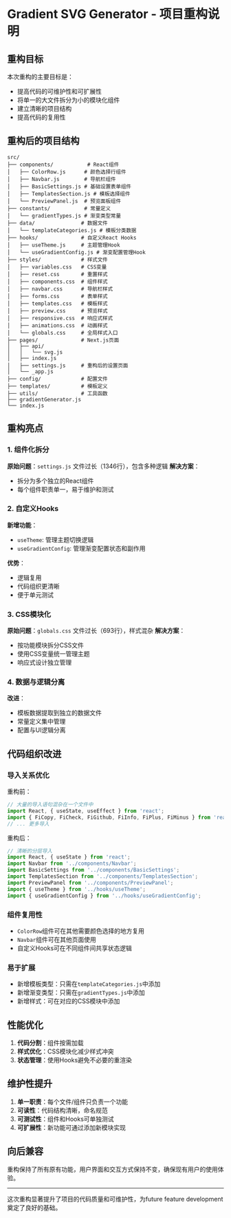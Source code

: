 # Gradient SVG Generator - 项目重构说明

## 重构目标

本次重构的主要目标是：
- 提高代码的可维护性和可扩展性
- 将单一的大文件拆分为小的模块化组件
- 建立清晰的项目结构
- 提高代码的复用性

## 重构后的项目结构

```
src/
├── components/           # React组件
│   ├── ColorRow.js      # 颜色选择行组件
│   ├── Navbar.js        # 导航栏组件
│   ├── BasicSettings.js # 基础设置表单组件
│   ├── TemplatesSection.js # 模板选择组件
│   └── PreviewPanel.js  # 预览面板组件
├── constants/           # 常量定义
│   └── gradientTypes.js # 渐变类型常量
├── data/               # 数据文件
│   └── templateCategories.js # 模板分类数据
├── hooks/              # 自定义React Hooks
│   ├── useTheme.js     # 主题管理Hook
│   └── useGradientConfig.js # 渐变配置管理Hook
├── styles/             # 样式文件
│   ├── variables.css   # CSS变量
│   ├── reset.css       # 重置样式
│   ├── components.css  # 组件样式
│   ├── navbar.css      # 导航栏样式
│   ├── forms.css       # 表单样式
│   ├── templates.css   # 模板样式
│   ├── preview.css     # 预览样式
│   ├── responsive.css  # 响应式样式
│   ├── animations.css  # 动画样式
│   └── globals.css     # 全局样式入口
├── pages/              # Next.js页面
│   ├── api/
│   │   └── svg.js
│   ├── index.js
│   ├── settings.js     # 重构后的设置页面
│   └── _app.js
├── config/             # 配置文件
├── templates/          # 模板定义
├── utils/              # 工具函数
├── gradientGenerator.js
└── index.js
```

## 重构亮点

### 1. 组件化拆分

**原始问题**：`settings.js` 文件过长（1346行），包含多种逻辑
**解决方案**：
- 拆分为多个独立的React组件
- 每个组件职责单一，易于维护和测试

### 2. 自定义Hooks

**新增功能**：
- `useTheme`: 管理主题切换逻辑
- `useGradientConfig`: 管理渐变配置状态和副作用

**优势**：
- 逻辑复用
- 代码组织更清晰
- 便于单元测试

### 3. CSS模块化

**原始问题**：`globals.css` 文件过长（693行），样式混杂
**解决方案**：
- 按功能模块拆分CSS文件
- 使用CSS变量统一管理主题
- 响应式设计独立管理

### 4. 数据与逻辑分离

**改进**：
- 模板数据提取到独立的数据文件
- 常量定义集中管理
- 配置与UI逻辑分离

## 代码组织改进

### 导入关系优化

重构前：
```javascript
// 大量的导入语句混杂在一个文件中
import React, { useState, useEffect } from 'react';
import { FiCopy, FiCheck, FiGithub, FiInfo, FiPlus, FiMinus } from 'react-icons/fi';
// ... 更多导入
```

重构后：
```javascript
// 清晰的分层导入
import React, { useState } from 'react';
import Navbar from '../components/Navbar';
import BasicSettings from '../components/BasicSettings';
import TemplatesSection from '../components/TemplatesSection';
import PreviewPanel from '../components/PreviewPanel';
import { useTheme } from '../hooks/useTheme';
import { useGradientConfig } from '../hooks/useGradientConfig';
```

### 组件复用性

- `ColorRow`组件可在其他需要颜色选择的地方复用
- `Navbar`组件可在其他页面使用
- 自定义Hooks可在不同组件间共享状态逻辑

### 易于扩展

- 新增模板类型：只需在`templateCategories.js`中添加
- 新增渐变类型：只需在`gradientTypes.js`中添加
- 新增样式：可在对应的CSS模块中添加

## 性能优化

1. **代码分割**：组件按需加载
2. **样式优化**：CSS模块化减少样式冲突
3. **状态管理**：使用Hooks避免不必要的重渲染

## 维护性提升

1. **单一职责**：每个文件/组件只负责一个功能
2. **可读性**：代码结构清晰，命名规范
3. **可测试性**：组件和Hooks可单独测试
4. **可扩展性**：新功能可通过添加新模块实现

## 向后兼容

重构保持了所有原有功能，用户界面和交互方式保持不变，确保现有用户的使用体验。

---

这次重构显著提升了项目的代码质量和可维护性，为future feature development奠定了良好的基础。 